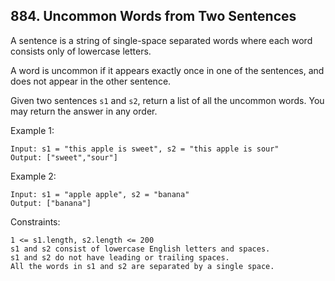 ## 884. Uncommon Words from Two Sentences

A sentence is a string of single-space separated words where each word consists only of lowercase letters.

A word is uncommon if it appears exactly once in one of the sentences, and does not appear in the other sentence.

Given two sentences `s1` and `s2`, return a list of all the uncommon words. You may return the answer in any order.

Example 1:

```
Input: s1 = "this apple is sweet", s2 = "this apple is sour"
Output: ["sweet","sour"]
```

Example 2:

```
Input: s1 = "apple apple", s2 = "banana"
Output: ["banana"]
```

Constraints:

```
1 <= s1.length, s2.length <= 200
s1 and s2 consist of lowercase English letters and spaces.
s1 and s2 do not have leading or trailing spaces.
All the words in s1 and s2 are separated by a single space.
```
